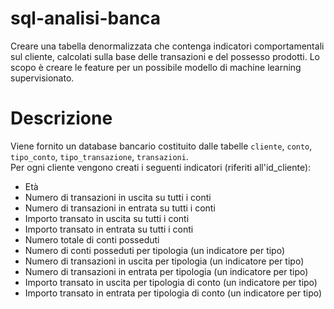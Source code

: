 # sql-analisi-banca
Creare una tabella denormalizzata che contenga indicatori comportamentali sul cliente, calcolati sulla base delle transazioni e del possesso prodotti. Lo scopo è creare le feature per un possibile modello di machine learning supervisionato.

# Descrizione
Viene fornito un database bancario costituito dalle tabelle `cliente`, `conto`, `tipo_conto`, `tipo_transazione`, `transazioni`.  
Per ogni cliente vengono creati i seguenti indicatori (riferiti all'id_cliente):

* Età
* Numero di transazioni in uscita su tutti i conti
* Numero di transazioni in entrata su tutti i conti
* Importo transato in uscita su tutti i conti
* Importo transato in entrata su tutti i conti
* Numero totale di conti posseduti
* Numero di conti posseduti per tipologia (un indicatore per tipo)
* Numero di transazioni in uscita per tipologia (un indicatore per tipo)
* Numero di transazioni in entrata per tipologia (un indicatore per tipo)
* Importo transato in uscita per tipologia di conto (un indicatore per tipo)
* Importo transato in entrata per tipologia di conto (un indicatore per tipo)
